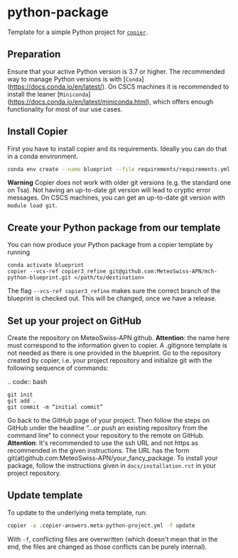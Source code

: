 # python-package

Template for a simple Python project for [`copier`](https://github.com/copier-org/copier).

## Preparation
Ensure that your active Python version is 3.7 or higher.
The recommended way to manage Python versions is with [`Conda`] (https://docs.conda.io/en/latest/). On CSCS machines it is recommended to install the leaner [`Miniconda`] (https://docs.conda.io/en/latest/miniconda.html), which offers enough functionality for most of our use cases.

## Install Copier

First you have to install copier and its requirements. Ideally you can do that in a conda environment.
```bash
conda env create --name blueprint --file requirements/requirements.yml
```
**Warning**
Copier does not work with older git versions (e.g. the standard one on Tsa). Not having an up-to-date git version will lead to cryptic error messages. On CSCS machines, you can get an up-to-date git version with `module load git`.

## Create your Python package from our template
You can now produce your Python package from a copier template by running
```
conda activate blueprint
copier --vcs-ref copier3_refine git@github.com:MeteoSwiss-APN/mch-python-blueprint.git </path/to/destination>
```
The flag `--vcs-ref copier3_refine` makes sure the correct branch of the blueprint is checked out. This will be
changed, once we have a release.

## Set up your project on GitHub

Create the repository on MeteoSwiss-APN github. **Attention**: the name here must correspond to the information given to copier.
A .gitignore template is not needed as there is one provided in the blueprint. Go to the repository created by copier, i.e. your project repository
and initialize git with the following sequence of commands:

.. code:: bash

    git init
    git add .
    git commit -m “initial commit”

Go back to the GitHub page of your project. Then follow the steps on GitHub under the headline “…or push an existing repository from the command line“
to connect your repository to the remote on GitHub. **Attention**: It's recommended to use the ssh URL and not https as recommended in the given
instructions. The URL has the form git(at)github.com:MeteoSwiss-APN/your_fancy_package. To install your package, follow the instructions given in
`docs/installation.rst` in your project repository.
## Update template

To update to the underlying meta template, run:

```bash
copier -a .copier-answers.meta-python-project.yml -f update
```

With `-f`, conflicting files are overwritten (which doesn't mean that in the end, the files are changed as those conflicts can be purely internal).

